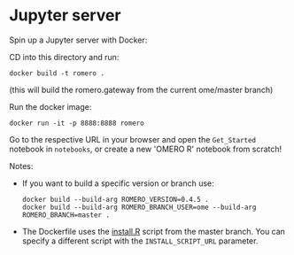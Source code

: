 Jupyter server
==============

Spin up a Jupyter server with Docker:

CD into this directory and run:
```
docker build -t romero .

```
(this will build the romero.gateway from the current ome/master branch)

Run the docker image:
```
docker run -it -p 8888:8888 romero
```

Go to the respective URL in your browser and open the `Get_Started` notebook in `notebooks`,
or create a new 'OMERO R' notebook from scratch!

Notes:
- If you want to build a specific version or branch use:
  ```
  docker build --build-arg ROMERO_VERSION=0.4.5 .
  docker build --build-arg ROMERO_BRANCH_USER=ome --build-arg ROMERO_BRANCH=master .
  ```
- The Dockerfile uses the  [install.R](../install.R) script from the master branch.
  You can specify a different script with the `INSTALL_SCRIPT_URL` parameter.
